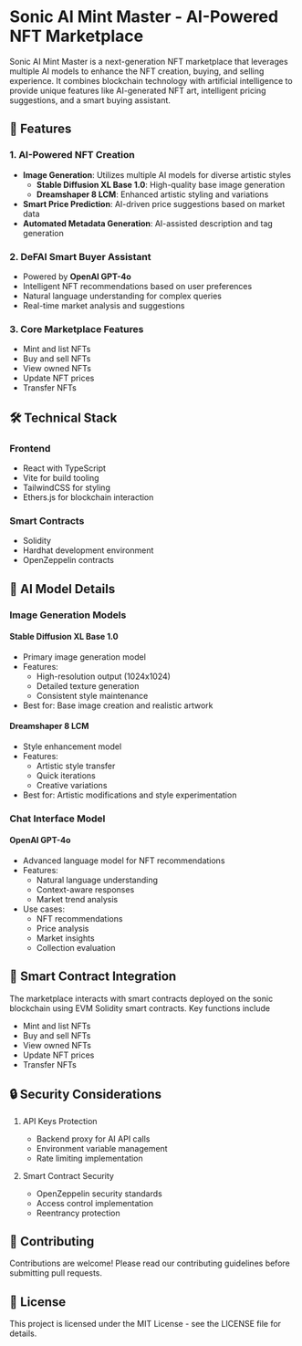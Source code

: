 # Sonic AI Mint Master - AI-Powered NFT Marketplace

Sonic AI Mint Master is a next-generation NFT marketplace that leverages multiple AI models to enhance the NFT creation, buying, and selling experience. It combines blockchain technology with artificial intelligence to provide unique features like AI-generated NFT art, intelligent pricing suggestions, and a smart buying assistant.

## 🎨 Features

### 1. AI-Powered NFT Creation
- **Image Generation**: Utilizes multiple AI models for diverse artistic styles
  - **Stable Diffusion XL Base 1.0**: High-quality base image generation
  - **Dreamshaper 8 LCM**: Enhanced artistic styling and variations
- **Smart Price Prediction**: AI-driven price suggestions based on market data
- **Automated Metadata Generation**: AI-assisted description and tag generation

### 2. DeFAI Smart Buyer Assistant
- Powered by **OpenAI GPT-4o**
- Intelligent NFT recommendations based on user preferences
- Natural language understanding for complex queries
- Real-time market analysis and suggestions

### 3. Core Marketplace Features
- Mint and list NFTs
- Buy and sell NFTs
- View owned NFTs
- Update NFT prices
- Transfer NFTs

## 🛠 Technical Stack

### Frontend
- React with TypeScript
- Vite for build tooling
- TailwindCSS for styling
- Ethers.js for blockchain interaction

### Smart Contracts
- Solidity
- Hardhat development environment
- OpenZeppelin contracts


## 🎯 AI Model Details

### Image Generation Models

#### Stable Diffusion XL Base 1.0
- Primary image generation model
- Features:
  - High-resolution output (1024x1024)
  - Detailed texture generation
  - Consistent style maintenance
- Best for: Base image creation and realistic artwork

#### Dreamshaper 8 LCM
- Style enhancement model
- Features:
  - Artistic style transfer
  - Quick iterations
  - Creative variations
- Best for: Artistic modifications and style experimentation

### Chat Interface Model

#### OpenAI GPT-4o
- Advanced language model for NFT recommendations
- Features:
  - Natural language understanding
  - Context-aware responses
  - Market trend analysis
- Use cases:
  - NFT recommendations
  - Price analysis
  - Market insights
  - Collection evaluation

## 📝 Smart Contract Integration

The marketplace interacts with smart contracts deployed on the sonic blockchain using EVM Solidity smart contracts. Key functions include
- Mint and list NFTs
- Buy and sell NFTs
- View owned NFTs
- Update NFT prices
- Transfer NFTs 
  
## 🔒 Security Considerations

1. API Keys Protection
   - Backend proxy for AI API calls
   - Environment variable management
   - Rate limiting implementation

2. Smart Contract Security
   - OpenZeppelin security standards
   - Access control implementation
   - Reentrancy protection

## 🤝 Contributing

Contributions are welcome! Please read our contributing guidelines before submitting pull requests.

## 📄 License

This project is licensed under the MIT License - see the LICENSE file for details.